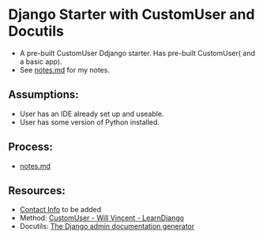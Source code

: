 # Django Starter with CustomUser and Docutils
* A pre-built CustomUser Ddjango starter. Has pre-built CustomUser( and a basic app).
* See [notes.md](notes.md) for my notes.


## Assumptions:
* User has an IDE already set up and useable.
* User has some version of Python installed.

## Process:
* [notes.md](notes.md)

## Resources:
* [Contact Info]() to be added
* Method: [CustomUser - Will Vincent - LearnDjango](https://learndjango.com/tutorials/django-custom-user-model)
* Docutils: [The Django admin documentation generator](https://docs.djangoproject.com/en/4.0/ref/contrib/admin/admindocs/)
